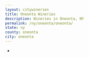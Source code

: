 ```yaml
---
layout: citywineries
title: Oneonta Wineries
description: Wineries in Oneonta, NY
permalink: /ny/oneonta/oneonta/
state: ny
county: oneonta
city: oneonta
---
```

-
